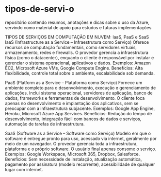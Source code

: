# tipos-de-servi-o
repositório contendo resumos, anotações e dicas sobre o uso da Azure, servindo como material de apoio para estudos e futuras implementações

TIPOS DE SERVIÇOS EM COMPUTAÇÃO EM NUVEM: IaaS, PaaS e SaaS
IaaS (Infrastructure as a Service – Infraestrutura como Serviço)
Oferece recursos de computação fundamentais, como servidores virtuais, armazenamento, redes e firewalls. O provedor gerencia a infraestrutura física (como o datacenter), enquanto o cliente é responsável por instalar e gerenciar o sistema operacional, aplicativos e dados.
Exemplos: Amazon EC2, Microsoft Azure VMs, Google Compute Engine.
Benefícios: Alta flexibilidade, controle total sobre o ambiente, escalabilidade sob demanda.

PaaS (Platform as a Service – Plataforma como Serviço)
Fornece um ambiente completo para o desenvolvimento, execução e gerenciamento de aplicações. Inclui sistema operacional, servidores de aplicação, banco de dados, frameworks e ferramentas de desenvolvimento. O cliente foca apenas no desenvolvimento e implantação dos aplicativos, sem se preocupar com a infraestrutura subjacente.
Exemplos: Google App Engine, Heroku, Microsoft Azure App Services.
Benefícios: Redução do tempo de desenvolvimento, integração fácil com bancos de dados e serviços, automação de tarefas de infraestrutura.

SaaS (Software as a Service – Software como Serviço)
Modelo em que o software é entregue pronto para uso, acessado via internet, geralmente por meio de um navegador. O provedor gerencia toda a infraestrutura, plataforma e o próprio software. O usuário final apenas consome o serviço.
Exemplos: Google Workspace, Microsoft 365, Dropbox, Salesforce.
Benefícios: Sem necessidade de instalação, atualização automática, pagamento por assinatura (modelo recorrente), acessibilidade de qualquer lugar com internet.
